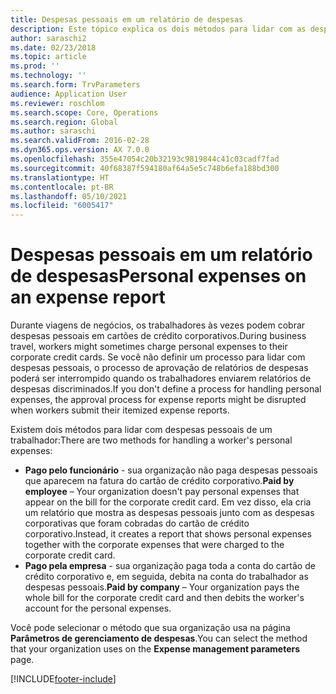 ```yaml
---
title: Despesas pessoais em um relatório de despesas
description: Este tópico explica os dois métodos para lidar com as despesas pessoais de um trabalhador no Microsoft Dynamics 365 Finance.
author: saraschi2
ms.date: 02/23/2018
ms.topic: article
ms.prod: ''
ms.technology: ''
ms.search.form: TrvParameters
audience: Application User
ms.reviewer: roschlom
ms.search.scope: Core, Operations
ms.search.region: Global
ms.author: saraschi
ms.search.validFrom: 2016-02-28
ms.dyn365.ops.version: AX 7.0.0
ms.openlocfilehash: 355e47054c20b32193c9819844c41c03cadf7fad
ms.sourcegitcommit: 40f68387f594180af64a5e5c748b6efa188bd300
ms.translationtype: HT
ms.contentlocale: pt-BR
ms.lasthandoff: 05/10/2021
ms.locfileid: "6005417"
---
```

# <a name="personal-expenses-on-an-expense-report"></a><span data-ttu-id="9aebd-103">Despesas pessoais em um relatório de despesas</span><span class="sxs-lookup"><span data-stu-id="9aebd-103">Personal expenses on an expense report</span></span>

<span data-ttu-id="9aebd-104">Durante viagens de negócios, os trabalhadores às vezes podem cobrar despesas pessoais em cartões de crédito corporativos.</span><span class="sxs-lookup"><span data-stu-id="9aebd-104">During business travel, workers might sometimes charge personal expenses to their corporate credit cards.</span></span> <span data-ttu-id="9aebd-105">Se você não definir um processo para lidar com despesas pessoais, o processo de aprovação de relatórios de despesas poderá ser interrompido quando os trabalhadores enviarem relatórios de despesas discriminados.</span><span class="sxs-lookup"><span data-stu-id="9aebd-105">If you don't define a process for handling personal expenses, the approval process for expense reports might be disrupted when workers submit their itemized expense reports.</span></span> 

<span data-ttu-id="9aebd-106">Existem dois métodos para lidar com despesas pessoais de um trabalhador:</span><span class="sxs-lookup"><span data-stu-id="9aebd-106">There are two methods for handling a worker's personal expenses:</span></span>

- <span data-ttu-id="9aebd-107">**Pago pelo funcionário** - sua organização não paga despesas pessoais que aparecem na fatura do cartão de crédito corporativo.</span><span class="sxs-lookup"><span data-stu-id="9aebd-107">**Paid by employee** – Your organization doesn't pay personal expenses that appear on the bill for the corporate credit card.</span></span> <span data-ttu-id="9aebd-108">Em vez disso, ela cria um relatório que mostra as despesas pessoais junto com as despesas corporativas que foram cobradas do cartão de crédito corporativo.</span><span class="sxs-lookup"><span data-stu-id="9aebd-108">Instead, it creates a report that shows personal expenses together with the corporate expenses that were charged to the corporate credit card.</span></span>
- <span data-ttu-id="9aebd-109">**Pago pela empresa** - sua organização paga toda a conta do cartão de crédito corporativo e, em seguida, debita na conta do trabalhador as despesas pessoais.</span><span class="sxs-lookup"><span data-stu-id="9aebd-109">**Paid by company** – Your organization pays the whole bill for the corporate credit card and then debits the worker's account for the personal expenses.</span></span>

<span data-ttu-id="9aebd-110">Você pode selecionar o método que sua organização usa na página **Parâmetros de gerenciamento de despesas**.</span><span class="sxs-lookup"><span data-stu-id="9aebd-110">You can select the method that your organization uses on the **Expense management parameters** page.</span></span>


[!INCLUDE[footer-include](../includes/footer-banner.md)]